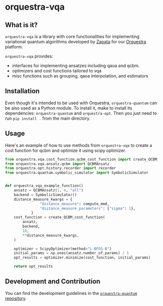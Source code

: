 # orquestra-vqa

## What is it?

`orquestra-vqa` is a library with core functionalities for implementing variational quantum algorithms developed by [Zapata](https://www.zapatacomputing.com) for our [Orquestra](https://www.zapatacomputing.com/orquestra/) platform.

`orquestra-vqa` provides:

- interfaces for implementing ansatzes including qaoa and qcbm.
- optimizers and cost functions tailored to vqa
- misc functions such as grouping, qaoa interpolation, and estimators

## Installation

Even though it's intended to be used with Orquestra, `orquestra-quantum` can be also used as a Python module.
To install it, make to install its dependencies: `orquestra-quantum` and `orquestra-opt`. Then you just need to run `pip install .` from the main directory.

## Usage

Here's an example of how to use methods from `orquestra-vqa` to create a cost function for qcbm and optimize it using scipy optimizer.

```python
from orquestra.vqa.cost_function.qcbm_cost_function import create_QCBM_cost_function
from orquestra.vqa.ansatz.qcbm import QCBMAnsatz
from orquestra.opt.history.recorder import recorder
from orquestra.quantum.symbolic_simulator import SymbolicSimulator


def orquestra_vqa_example_function()
    ansatz = QCBMAnsatz(1, 4, "all")
    backend = SymbolicSimulator()
    distance_measure_kwargs = {
                "distance_measure": compute_mmd,
                "distance_measure_parameters": {"sigma": 1},
            }
    cost_function = create_QCBM_cost_function(
        ansatz,
        backend,
        10,
        **distance_measure_kwargs,
    )

    optimizer = ScipyOptimizer(method="L-BFGS-B")
    initial_params = np.ones(ansatz.number_of_params) / 5
    opt_results = optimizer.minimize(cost_function, initial_params)

    return opt_results
```

## Development and Contribution

You can find the development guidelines in the [`orquestra-quantum` repository](https://github.com/zapatacomputing/orquestra-quantum).